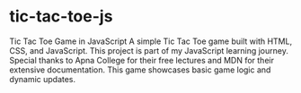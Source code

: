 # tic-tac-toe-js
Tic Tac Toe Game in JavaScript A simple Tic Tac Toe game built with HTML, CSS, and JavaScript. This project is part of my JavaScript learning journey. Special thanks to Apna College for their free lectures and MDN for their extensive documentation. This game showcases basic game logic and dynamic updates.
